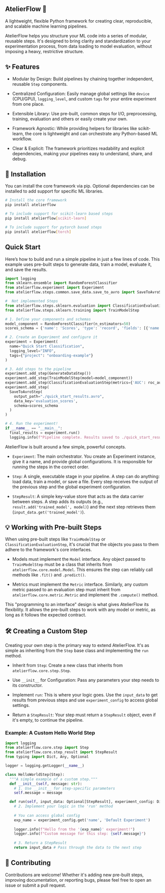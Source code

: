 ## AtelierFlow 🎨

A lightweight, flexible Python framework for creating clear, reproducible, and scalable machine learning pipelines.

AtelierFlow helps you structure your ML code into a series of modular, reusable steps. It's designed to bring clarity and standardization to your experimentation process, from data loading to model evaluation, without imposing a heavy, restrictive structure.
## ✨ Features

- Modular by Design: Build pipelines by chaining together independent, reusable `Step` components.

- Centralized Configuration: Easily manage global settings like `device` (CPU/GPU), `logging_level`, and custom `tags` for your entire experiment from one place.

- Extensible Library: Use pre-built, common steps for I/O, preprocessing, training, evaluation and others or easily create your own.

- Framework Agnostic: While providing helpers for libraries like scikit-learn, the core is lightweight and can orchestrate any Python-based ML workflow.

- Clear & Explicit: The framework prioritizes readability and explicit dependencies, making your pipelines easy to understand, share, and debug.

## 🚀 Installation

You can install the core framework via pip. Optional dependencies can be installed to add support for specific ML libraries.

```bash
# Install the core framework
pip install atelierflow

# To include support for scikit-learn based steps
pip install atelierflow[scikit-learn]

# To include support for pytorch based steps
pip install atelierflow[torch]
```

## Quick Start

Here’s how to build and run a simple pipeline in just a few lines of code. This example uses pre-built steps to generate data, train a model, evaluate it, and save the results.

```python
import logging
from sklearn.ensemble import RandomForestClassifier
from atelierflow.experiment import Experiment
from atelierflow.steps.common.save_data.save_to_avro import SaveToAvroStep

#  Not implemented Steps
from atelierflow.steps.sklearn.evaluation import ClassificationEvaluationStep
from atelierflow.steps.sklearn.training import TrainModelStep

# 1. Define your components and schemas
model_component = RandomForestClassifier(n_estimators=50)
scores_schema = {'name': 'Scores', 'type': 'record', 'fields': [{'name': 'AUC', 'type': 'double'}]}

# 2. Create an Experiment and configure it
experiment = Experiment(
  name="Quick Start Classification",
  logging_level="INFO",
  tags={"project": "onboarding-example"}
)

# 3. Add steps to the pipeline
experiment.add_step(GenerateDataStep())
experiment.add_step(TrainModelStep(model=model_component))
experiment.add_step(ClassificationEvaluationStep(metrics={'AUC': roc_auc_score}))
experiment.add_step(
  SaveToAvroStep(
    output_path="./quick_start_results.avro",
    data_key='evaluation_scores',
    schema=scores_schema
  )
)

# 4. Run the experiment!
if __name__ == "__main__":
  final_results = experiment.run()
  logging.info(f"Pipeline complete. Results saved to ./quick_start_results.avro")
```


AtelierFlow is built around a few simple, powerful concepts.

- `Experiment`: The main orchestrator. You create an Experiment instance, give it a name, and provide global configurations. It is responsible for running the steps in the correct order.

- `Step`: A single, executable stage in your pipeline. A step can do anything: load data, train a model, or save a file. Every step receives the output of the previous step and the global experiment configuration.

- `StepResult`: A simple key-value store that acts as the data carrier between steps. A step adds its outputs (e.g., `result.add('trained_model', model)`) and the next step retrieves them (`input_data.get('trained_model')`).

## 💡 Working with Pre-built Steps

When using pre-built steps like `TrainModelStep` or `ClassificationEvaluationStep`, it's crucial that the objects you pass to them adhere to the framework's core interfaces.

- Models must implement the `Model` interface. Any object passed to `TrainModelStep` must be a class that inherits from `atelierflow.core.model.Model`. This ensures the step can reliably call methods like `.fit()` and `.predict()`.

- Metrics must implement the `Metric` interface. Similarly, any custom metric passed to an evaluation step must inherit from `atelierflow.core.metric.Metric` and implement the `.compute()` method.

This "programming to an interface" design is what gives AtelierFlow its flexibility. It allows the pre-built steps to work with any model or metric, as long as it follows the expected contract.

## 🛠️ Creating a Custom Step

Creating your own step is the primary way to extend AtelierFlow. It's as simple as inheriting from the `Step` base class and implementing the `run` method.

- Inherit from `Step`: Create a new class that inherits from `atelierflow.core.step.Step`.

- Use `__init__` for Configuration: Pass any parameters your step needs to its constructor.

- Implement `run`: This is where your logic goes. Use the `input_data` to get results from previous steps and use `experiment_config` to access global settings.

- Return a `StepResult`: Your step must return a `StepResult` object, even if it's empty, to continue the pipeline.

### Example: A Custom Hello World Step

```python
import logging
from atelierflow.core.step import Step
from atelierflow.core.step_result import StepResult
from typing import Dict, Any, Optional

logger = logging.getLogger(__name__)

class HelloWorldStep(Step):
  """A simple example of a custom step."""
  def __init__(self, message: str):
    # 1. Use __init__ for step-specific parameters
    self.message = message

  def run(self, input_data: Optional[StepResult], experiment_config: Dict[str, Any]) -> StepResult:
    # 2. Implement your logic in the 'run' method
    
    # You can access global config
    exp_name = experiment_config.get('name', 'Default Experiment')
    
    logger.info(f"Hello from the '{exp_name}' experiment!")
    logger.info(f"Custom message for this step: {self.message}")
    
    # 3. Return a StepResult
    return input_data # Pass through the data to the next step
```
## 🤝 Contributing

Contributions are welcome! Whether it's adding new pre-built steps, improving documentation, or reporting bugs, please feel free to open an issue or submit a pull request.